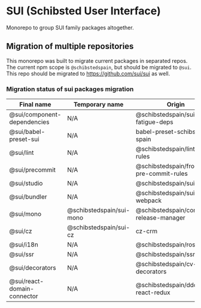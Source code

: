 # SUI (Schibsted User Interface)

Monorepo to group SUI family packages altogether.

## Migration of multiple repositories

This monorepo was built to migrate current packages in separated repos.
The current npm scope is `@schibstedspain`, but should be migrated to `@sui`.
This repo should be migrated to https://github.com/sui/sui as well.

### Migration status of sui packages migration

| Final name | Temporary name | Origin |
| -- | -- | -- |
| @sui/component-dependencies| N/A | @schibstedspain/suistudio-fatigue-deps |
| @sui/babel-preset-sui | N/A | babel-preset-schibsted-spain |
| @sui/lint | N/A | @schibstedspain/linting-rules |
| @sui/precommit | N/A | @schibstedspain/frontend-pre-commit-rules |
| @sui/studio | N/A | @schibstedspain/sui-studio |
| @sui/bundler | N/A | @schibstedspain/suistudio-webpack |
| @sui/mono | @schibstedspain/sui-mono | @schibstedspain/commit-release-manager |
| @sui/cz | @schibstedspain/sui-cz | cz-crm |
| @sui/i18n | N/A | @schibstedspain/rosetta |
| @sui/ssr | N/A | @schibstedspain/ssr |
| @sui/decorators | N/A | @schibstedspain/cv-decorators |
| @sui/react-domain-connector | N/A | @schibstedspain/ddd-react-redux |
